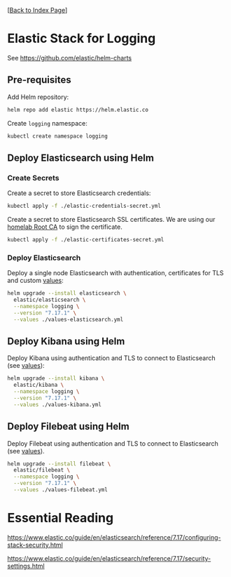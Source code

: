 [[Back to Index Page](../README.md)]

# Elastic Stack for Logging

See https://github.com/elastic/helm-charts

## Pre-requisites

Add Helm repository:

```bash
helm repo add elastic https://helm.elastic.co
```

Create `logging` namespace:

```bash
kubectl create namespace logging
```

## Deploy Elasticsearch using Helm

### Create Secrets

Create a secret to store Elasticsearch credentials:

```bash
kubectl apply -f ./elastic-credentials-secret.yml
```

Create a secret to store Elasticsearch SSL certificates. We are using our [homelab Root CA](https://www.lisenet.com/2021/create-your-own-certificate-authority-ca-for-homelab-environment/) to sign the certificate.

```bash
kubectl apply -f ./elastic-certificates-secret.yml
```

### Deploy Elasticsearch

Deploy a single node Elasticsearch with authentication, certificates for TLS and custom [values](./values-elasticsearch.yml):

```bash
helm upgrade --install elasticsearch \
  elastic/elasticsearch \
  --namespace logging \
  --version "7.17.1" \
  --values ./values-elasticsearch.yml
```

## Deploy Kibana using Helm

Deploy Kibana using authentication and TLS to connect to Elasticsearch (see [values](./values-kibana.yml)):

```bash
helm upgrade --install kibana \
  elastic/kibana \
  --namespace logging \
  --version "7.17.1" \
  --values ./values-kibana.yml
```

## Deploy Filebeat using Helm

Deploy Filebeat using authentication and TLS to connect to Elasticsearch (see [values](./values-filebeat.yml)).

```bash
helm upgrade --install filebeat \
  elastic/filebeat \
  --namespace logging \
  --version "7.17.1" \
  --values ./values-filebeat.yml
```

# Essential Reading

https://www.elastic.co/guide/en/elasticsearch/reference/7.17/configuring-stack-security.html

https://www.elastic.co/guide/en/elasticsearch/reference/7.17/security-settings.html